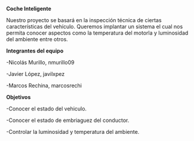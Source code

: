 **Coche Inteligente**

Nuestro proyecto se basará en la inspección técnica de ciertas características del vehículo.
Queremos implantar un sistema el cual nos permita conocer aspectos como la temperatura del motorla y luminosidad del ambiente entre otros.



**Integrantes del equipo**

  -Nicolás Murillo, nmurillo09

  -Javier López, javilxpez

  -Marcos Rechina, marcosrechi


**Objetivos**

-Conocer el estado del vehiculo.

-Conocer el estado de embriaguez del conductor.

-Controlar la luminosidad y temperatura del ambiente.
